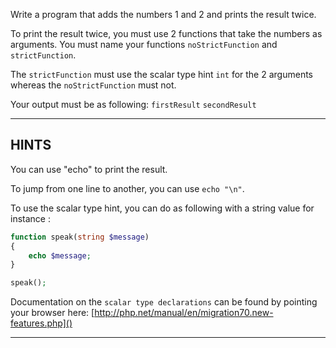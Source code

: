 Write a program that adds the numbers 1 and 2 and prints the result twice.

To print the result twice, you must use 2 functions that take the numbers as arguments.
You must name your functions `noStrictFunction` and `strictFunction`.

The `strictFunction` must use the scalar type hint `int` for the 2 arguments whereas the `noStrictFunction` must not.

Your output must be as following:
`firstResult`
`secondResult`

----------------------------------------------------------------------
## HINTS

You can use "echo" to print the result.

To jump from one line to another, you can use 
`echo "\n"`.

To use the scalar type hint, you can do as following with a string value for instance :
```php
function speak(string $message) 
{
    echo $message;
}

speak();
```

Documentation on the `scalar type declarations` can be found by pointing your browser here:
  [http://php.net/manual/en/migration70.new-features.php]()

----------------------------------------------------------------------
